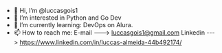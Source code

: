- 👋 Hi, I’m @luccasgois1
- 👀 I’m interested in Python and Go Dev
- 🌱 I’m currently learning: DevOps on Alura.
- 📫 How to reach me: 
  E-mail ---> luccasgois1@gmail.com
  Linkedin ---> https://www.linkedin.com/in/luccas-almeida-44b492174/

<!---
luccasgois1/luccasgois1 is a ✨ special ✨ repository because its `README.md` (this file) appears on your GitHub profile.
You can click the Preview link to take a look at your changes.
--->
